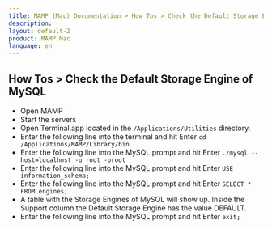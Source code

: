 ```yaml
---
title: MAMP (Mac) Documentation > How Tos > Check the Default Storage Engine of MySQL
description: 
layout: default-2
product: MAMP Mac
language: en
---
```


## How Tos > Check the Default Storage Engine of MySQL

- Open MAMP
- Start the servers
- Open Terminal.app located in the `/Applications/Utilities` directory.
- Enter the following line into the terminal and hit Enter
   `cd /Applications/MAMP/Library/bin`
- Enter the following line into the MySQL prompt and hit Enter
   `./mysql --host=localhost -u root -proot`
- Enter the following line into the MySQL prompt and hit Enter
   `USE information_schema;`
- Enter the following line into the MySQL prompt and hit Enter
   `SELECT * FROM engines;`
- A table with the Storage Engines of MySQL will show up. Inside the Support column the Default Storage Engine has the value DEFAULT.
- Enter the following line into the MySQL prompt and hit Enter
   `exit;`
